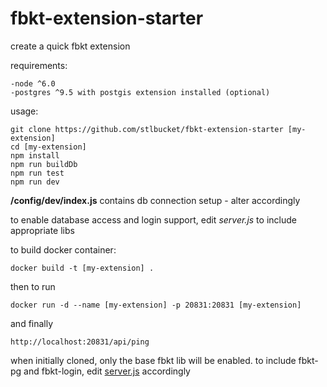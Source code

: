 # fbkt-extension-starter
create a quick fbkt extension

requirements:
```
-node ^6.0
-postgres ^9.5 with postgis extension installed (optional)
```

usage:
```
git clone https://github.com/stlbucket/fbkt-extension-starter [my-extension]
cd [my-extension]
npm install
npm run buildDb
npm run test
npm run dev
```

**/config/dev/index.js** contains db connection setup - alter accordingly


to enable database access and login support, edit *server.js* to include appropriate libs

to build docker container:
```
docker build -t [my-extension] .
```

then to run
```
docker run -d --name [my-extension] -p 20831:20831 [my-extension] 
```

and finally
```
http://localhost:20831/api/ping
```

when initially cloned, only the base fbkt lib will be enabled.  to include fbkt-pg and fbkt-login, edit <a href="https://github.com/stlbucket/fbkt-extension-starter/blob/master/server.js">server.js</a> accordingly

